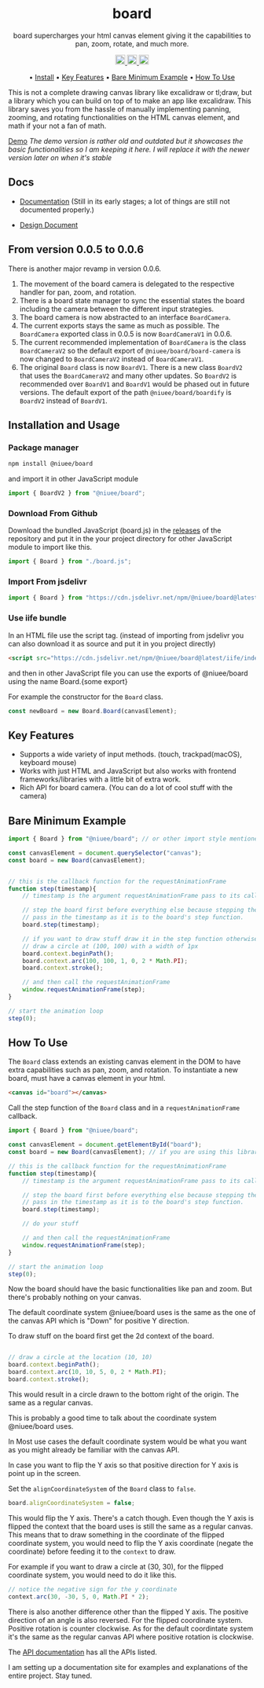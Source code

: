 <h1 align="center">
    board
</h1>
<p align="center">
    board supercharges your html canvas element giving it the capabilities to pan, zoom, rotate, and much more.
</p>
<p align="center">
    <a href="https://www.npmjs.com/package/@niuee/board">
        <img src="https://img.shields.io/npm/v/@niuee/board.svg?style=for-the-badge" alt="continuous integration" style="height: 20px;">
    </a>
    <a href="https://github.com/niuee/board/actions/workflows/node.js.yml">
        <img src="https://img.shields.io/github/actions/workflow/status/niuee/board/node.js.yml?branch=main&label=test&style=for-the-badge" alt="contributors" style="height: 20px;">
    </a>
    <a href="https://github.com/niuee/board/blob/main/LICENSE.txt">
        <img src="https://img.shields.io/github/license/niuee/board?style=for-the-badge" alt="contributors" style="height: 20px;">
    </a>

</p>

<p align="center">
  •
  <a href="#install">Install</a> •
  <a href="#key-features">Key Features</a> •
  <a href="#bare-minimum-example">Bare Minimum Example</a> •
  <a href="#how-to-use">How To Use</a>

</p>

This is not a complete drawing canvas library like excalidraw or tl;draw, but a library which you can build on top of to make an app like excalidraw.
This library saves you from the hassle of manually implementing panning, zooming, and rotating functionalities on the HTML canvas element, and math if your not a fan of math.

[Demo](https://vntchang.dev/vCanvasDemo/)
_The demo version is rather old and outdated but it showcases the basic functionalities so I am keeping it here. I will replace it with the newer version later on when it's stable_

## Docs
- [Documentation](https://niuee.github.io/board/index.html) (Still in its early stages; a lot of things are still not documented properly.)

- [Design Document](https://hackmd.io/@niuee/ByKskjAUp)

## From version 0.0.5 to 0.0.6
There is another major revamp in version 0.0.6. 
1. The movement of the board camera is delegated to the respective handler for pan, zoom, and rotation. 
2. There is a board state manager to sync the essential states the board including the camera between the different input strategies.
3. The board camera is now abstracted to an interface `BoardCamera`.
4. The current exports stays the same as much as possible. The `BoardCamera` exported class in 0.0.5 is now `BoardCameraV1` in 0.0.6.
5. The current recommended implementation of `BoardCamera` is the class `BoardCameraV2` so the default export of `@niuee/board/board-camera` is now changed to `BoardCameraV2` instead of `BoardCameraV1`.
6. The original `Board` class is now `BoardV1`. There is a new class `BoardV2` that uses the `BoardCameraV2` and many other updates. So `BoardV2` is recommended over `BoardV1` and `BoardV1` would be phased out in future versions. The default export of the path `@niuee/board/boardify` is `BoardV2` instead of `BoardV1`.

## Installation and Usage
### Package manager
```bash
npm install @niuee/board
```
and import it in other JavaScript module

```javascript
import { BoardV2 } from "@niuee/board";
```

### Download From Github
Download the bundled JavaScript (board.js) in the [releases](https://github.com/niuee/board/releases/) of the repository and put it in the your project directory for other JavaScript module to import like this.
```javascript
import { Board } from "./board.js";
```

### Import From jsdelivr
```javascript
import { Board } from "https://cdn.jsdelivr.net/npm/@niuee/board@latest/index.mjs";
```

### Use iife bundle
In an HTML file use the script tag. (instead of importing from jsdelivr you can also download it as source and put it in you project directly)
```html
<script src="https://cdn.jsdelivr.net/npm/@niuee/board@latest/iife/index.js"></script>
```

and then in other JavaScript file you can use the exports of @niuee/board using the name Board.{some export}

For example the constructor for the `Board` class.
```javascript
const newBoard = new Board.Board(canvasElement);
```

## Key Features
- Supports a wide variety of input methods. (touch, trackpad(macOS), keyboard mouse)
- Works with just HTML and JavaScript but also works with frontend frameworks/libraries with a little bit of extra work.
- Rich API for board camera. (You can do a lot of cool stuff with the camera)

## Bare Minimum Example

```javascript
import { Board } from "@niuee/board"; // or other import style mentioned above

const canvasElement = document.querySelector("canvas");
const board = new Board(canvasElement);


// this is the callback function for the requestAnimationFrame
function step(timestamp){
    // timestamp is the argument requestAnimationFrame pass to its callback function

    // step the board first before everything else because stepping the board would wipe the canvas
    // pass in the timestamp as it is to the board's step function.
    board.step(timestamp);

    // if you want to draw stuff draw it in the step function otherwise it would not persist
    // draw a circle at (100, 100) with a width of 1px
    board.context.beginPath();
    board.context.arc(100, 100, 1, 0, 2 * Math.PI);
    board.context.stroke();

    // and then call the requestAnimationFrame
    window.requestAnimationFrame(step);
}

// start the animation loop
step(0);
```

## How To Use
The `Board` class extends an existing canvas element in the DOM to have extra capabilities such as pan, zoom, and rotation.
To instantiate a new board, must have a canvas element in your html.
```html
<canvas id="board"></canvas>
```

Call the step function of the `Board` class and in a `requestAnimationFrame` callback.
```javascript
import { Board } from "@niuee/board";

const canvasElement = document.getElementById("board");
const board = new Board(canvasElement); // if you are using this library through iife don't use the variable name board since it would have name conflict with the library

// this is the callback function for the requestAnimationFrame
function step(timestamp){
    // timestamp is the argument requestAnimationFrame pass to its callback function

    // step the board first before everything else because stepping the board would wipe the canvas
    // pass in the timestamp as it is to the board's step function.
    board.step(timestamp);

    // do your stuff

    // and then call the requestAnimationFrame
    window.requestAnimationFrame(step);
}

// start the animation loop
step(0);
```
Now the board should have the basic functionalities like pan and zoom. But there's probably nothing on your canvas.

The default coordinate system @niuee/board uses is the same as the one of the canvas API which is "Down" for positive Y direction.

To draw stuff on the board first get the 2d context of the board.
```javascript

// draw a circle at the location (10, 10)
board.context.beginPath();
board.context.arc(10, 10, 5, 0, 2 * Math.PI);
board.context.stroke();
```

This would result in a circle drawn to the bottom right of the origin. The same as a regular canvas.

This is probably a good time to talk about the coordinate system @niuee/board uses.

In Most use cases the default coordinate system would be what you want as you might already be familiar with the canvas API.

In case you want to flip the Y axis so that positive direction for Y axis is point up in the screen.

Set the `alignCoordinateSystem` of the `Board` class to `false`.
```javascript
board.alignCoordinateSystem = false;
```

This would flip the Y axis. There's a catch though. Even though the Y axis is flipped the context that the board uses is still the same as a regular canvas. This means that to draw something in the coordinate of the flipped coordinate system, you would need to flip the Y axis coordinate (negate the coordinate) before feeding it to the `context` to draw.

For example if you want to draw a circle at (30, 30), for the flipped coordinate system, you would need to do it like this.
```javascript
// notice the negative sign for the y coordinate
context.arc(30, -30, 5, 0, Math.PI * 2);
```

There is also another difference other than the flipped Y axis. The positive direction of an angle is also reversed. For the flipped coordinate system. Positive rotation is counter clockwise. As for the default coordintate system it's the same as the regular canvas API where positive rotation is clockwise.


The [API documentation](https://niuee.github.io/board/index.html) has all the APIs listed.

I am setting up a documentation site for examples and explanations of the entire project. Stay tuned.
